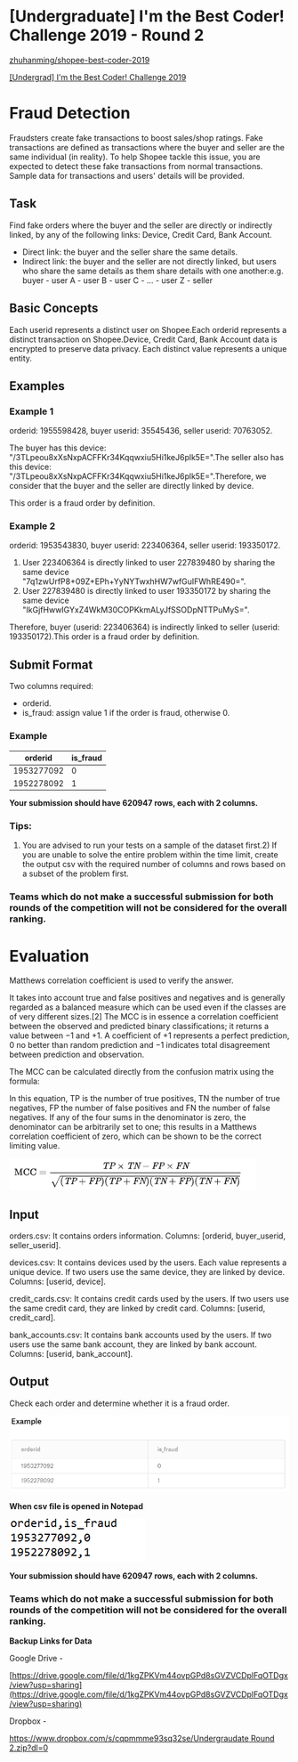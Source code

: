 # [Undergraduate] I'm the Best Coder! Challenge 2019 - Round 2

[zhuhanming/shopee-best-coder-2019](https://github.com/zhuhanming/shopee-best-coder-2019/tree/master/round-2)

[[Undergrad] I'm the Best Coder! Challenge 2019](https://www.kaggle.com/c/ungrd-rd2-auo/)

# **Fraud Detection**

Fraudsters create fake transactions to boost sales/shop ratings. Fake transactions are defined as transactions where the buyer and seller are the same individual (in reality). To help Shopee tackle this issue, you are expected to detect these fake transactions from normal transactions. Sample data for transactions and users' details will be provided.

## **Task**

Find fake orders where the buyer and the seller are directly or indirectly linked, by any of the following links: Device, Credit Card, Bank Account.

- Direct link: the buyer and the seller share the same details.
- Indirect link: the buyer and the seller are not directly linked, but users who share the same details as them share details with one another:e.g. buyer - user A - user B - user C - … - user Z - seller

## **Basic Concepts**

Each userid represents a distinct user on Shopee.Each orderid represents a distinct transaction on Shopee.Device, Credit Card, Bank Account data is encrypted to preserve data privacy. Each distinct value represents a unique entity.

## **Examples**

### Example 1

orderid: 1955598428, buyer userid: 35545436, seller userid: 70763052.

The buyer has this device: "/3TLpeou8xXsNxpACFFKr34Kqqwxiu5Hi1keJ6plk5E=".The seller also has this device: "/3TLpeou8xXsNxpACFFKr34Kqqwxiu5Hi1keJ6plk5E=".Therefore, we consider that the buyer and the seller are directly linked by device.

This order is a fraud order by definition.

### Example 2

orderid: 1953543830, buyer userid: 223406364, seller userid: 193350172.

1. User 223406364 is directly linked to user 227839480 by sharing the same device "7q1zwUrfP8+09Z+EPh+YyNYTwxhHW7wfGuIFWhRE490=".
2. User 227839480 is directly linked to user 193350172 by sharing the same device "IkGjfHwwIGYxZ4WkM30COPKkmALyJfSSODpNTTPuMyS=".

Therefore, buyer (userid: 223406364) is indirectly linked to seller (userid: 193350172).This order is a fraud order by definition.

## **Submit Format**

Two columns required:

- orderid.
- is_fraud: assign value 1 if the order is fraud, otherwise 0.

### **Example**


| orderid    | is_fraud |
| ---------- |----------|
| 1953277092 | 0        |
| 1952278092 | 1        |

**Your submission should have 620947 rows, each with 2 columns.**

### **Tips:**

1) You are advised to run your tests on a sample of the dataset first.2) If you are unable to solve the entire problem within the time limit, create the output csv with the required number of columns and rows based on a subset of the problem first.

### **Teams which do not make a successful submission for both rounds of the competition will not be considered for the overall ranking.**

# Evaluation

Matthews correlation coefficient is used to verify the answer.

It takes into account true and false positives and negatives and is generally regarded as a balanced measure which can be used even if the classes are of very different sizes.[2] The MCC is in essence a correlation coefficient between the observed and predicted binary classifications; it returns a value between −1 and +1. A coefficient of +1 represents a perfect prediction, 0 no better than random prediction and −1 indicates total disagreement between prediction and observation.

The MCC can be calculated directly from the confusion matrix using the formula:

In this equation, TP is the number of true positives, TN the number of true negatives, FP the number of false positives and FN the number of false negatives. If any of the four sums in the denominator is zero, the denominator can be arbitrarily set to one; this results in a Matthews correlation coefficient of zero, which can be shown to be the correct limiting value.

![](Untitled-ce6eee0c-271d-44b8-82f1-18382981a501.png)

## **Input**

orders.csv: It contains orders information. Columns: [orderid, buyer_userid, seller_userid].

devices.csv: It contains devices used by the users. Each value represents a unique device. If two users use the same device, they are linked by device. Columns: [userid, device].

credit_cards.csv: It contains credit cards used by the users. If two users use the same credit card, they are linked by credit card. Columns: [userid, credit_card].

bank_accounts.csv: It contains bank accounts used by the users. If two users use the same bank account, they are linked by bank account. Columns: [userid, bank_account].

## **Output**

Check each order and determine whether it is a fraud order.

![](Untitled-0e96ecbb-79c3-4f24-970b-5f64343129cd.png)

**When csv file is opened in Notepad**

![](Untitled-661cc8ea-907d-4c03-9cef-b43fc43b61e7.png)

**Your submission should have 620947 rows, each with 2 columns.**

### **Teams which do not make a successful submission for both rounds of the competition will not be considered for the overall ranking.**

**Backup Links for Data**

Google Drive -

[https://drive.google.com/file/d/1kgZPKVm44ovpGPd8sGVZVCDplFqOTDgx/view?usp=sharing](https://drive.google.com/file/d/1kgZPKVm44ovpGPd8sGVZVCDplFqOTDgx/view?usp=sharing)

Dropbox -

[https://www.dropbox.com/s/cqpmmme93sq32se/Undergraudate Round 2.zip?dl=0](https://www.dropbox.com/s/cqpmmme93sq32se/Undergraudate%20Round%202.zip?dl=0)

